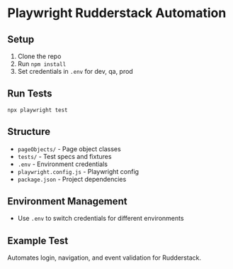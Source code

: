 # Playwright Rudderstack Automation

## Setup
1. Clone the repo
2. Run `npm install`
3. Set credentials in `.env` for dev, qa, prod

## Run Tests
```
npx playwright test
```

## Structure
- `pageObjects/` - Page object classes
- `tests/` - Test specs and fixtures
- `.env` - Environment credentials
- `playwright.config.js` - Playwright config
- `package.json` - Project dependencies

## Environment Management
- Use `.env` to switch credentials for different environments

## Example Test
Automates login, navigation, and event validation for Rudderstack.


